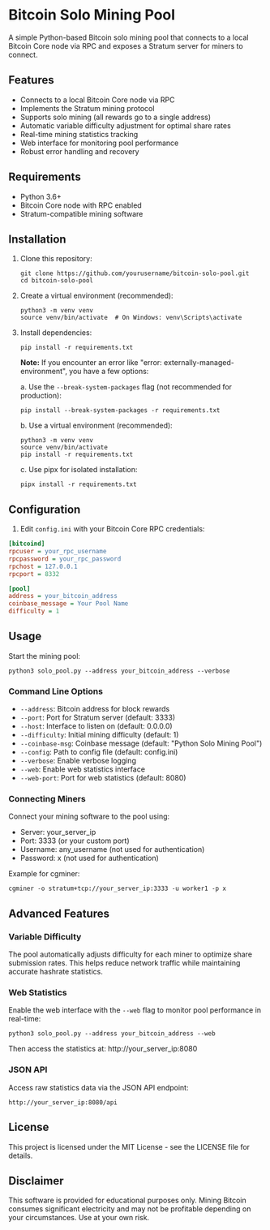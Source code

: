 # Bitcoin Solo Mining Pool

A simple Python-based Bitcoin solo mining pool that connects to a local Bitcoin Core node via RPC and exposes a Stratum server for miners to connect.

## Features

- Connects to a local Bitcoin Core node via RPC
- Implements the Stratum mining protocol
- Supports solo mining (all rewards go to a single address)
- Automatic variable difficulty adjustment for optimal share rates
- Real-time mining statistics tracking
- Web interface for monitoring pool performance
- Robust error handling and recovery

## Requirements

- Python 3.6+
- Bitcoin Core node with RPC enabled
- Stratum-compatible mining software

## Installation

1. Clone this repository:
   ```
   git clone https://github.com/yourusername/bitcoin-solo-pool.git
   cd bitcoin-solo-pool
   ```

2. Create a virtual environment (recommended):
   ```
   python3 -m venv venv
   source venv/bin/activate  # On Windows: venv\Scripts\activate
   ```

3. Install dependencies:
   ```
   pip install -r requirements.txt
   ```

   **Note:** If you encounter an error like "error: externally-managed-environment", you have a few options:
   
   a. Use the `--break-system-packages` flag (not recommended for production):
   ```
   pip install --break-system-packages -r requirements.txt
   ```
   
   b. Use a virtual environment (recommended):
   ```
   python3 -m venv venv
   source venv/bin/activate
   pip install -r requirements.txt
   ```
   
   c. Use pipx for isolated installation:
   ```
   pipx install -r requirements.txt
   ```

## Configuration

1. Edit `config.ini` with your Bitcoin Core RPC credentials:

```ini
[bitcoind]
rpcuser = your_rpc_username
rpcpassword = your_rpc_password
rpchost = 127.0.0.1
rpcport = 8332

[pool]
address = your_bitcoin_address
coinbase_message = Your Pool Name
difficulty = 1
```

## Usage

Start the mining pool:

```
python3 solo_pool.py --address your_bitcoin_address --verbose
```

### Command Line Options

- `--address`: Bitcoin address for block rewards
- `--port`: Port for Stratum server (default: 3333)
- `--host`: Interface to listen on (default: 0.0.0.0)
- `--difficulty`: Initial mining difficulty (default: 1)
- `--coinbase-msg`: Coinbase message (default: "Python Solo Mining Pool")
- `--config`: Path to config file (default: config.ini)
- `--verbose`: Enable verbose logging
- `--web`: Enable web statistics interface
- `--web-port`: Port for web statistics (default: 8080)

### Connecting Miners

Connect your mining software to the pool using:

- Server: your_server_ip
- Port: 3333 (or your custom port)
- Username: any_username (not used for authentication)
- Password: x (not used for authentication)

Example for cgminer:
```
cgminer -o stratum+tcp://your_server_ip:3333 -u worker1 -p x
```

## Advanced Features

### Variable Difficulty

The pool automatically adjusts difficulty for each miner to optimize share submission rates. This helps reduce network traffic while maintaining accurate hashrate statistics.

### Web Statistics

Enable the web interface with the `--web` flag to monitor pool performance in real-time:

```
python3 solo_pool.py --address your_bitcoin_address --web
```

Then access the statistics at: http://your_server_ip:8080

### JSON API

Access raw statistics data via the JSON API endpoint:
```
http://your_server_ip:8080/api
```

## License

This project is licensed under the MIT License - see the LICENSE file for details.

## Disclaimer

This software is provided for educational purposes only. Mining Bitcoin consumes significant electricity and may not be profitable depending on your circumstances. Use at your own risk.
